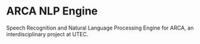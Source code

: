 # ARCA NLP Engine

Speech Recognition and Natural Language Processing Engine for ARCA, an interdisciplinary project at UTEC.

